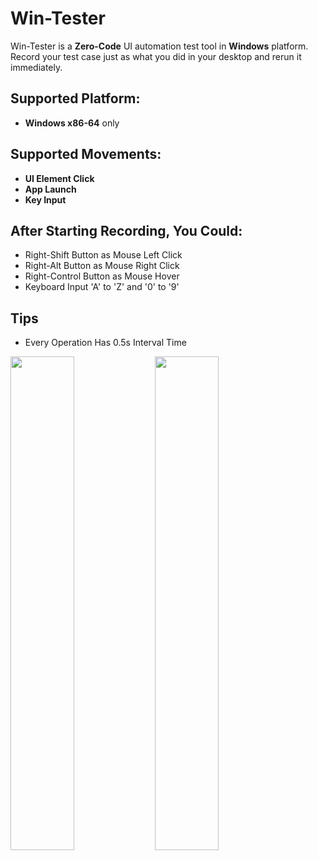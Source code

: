 # Win-Tester
Win-Tester is a **Zero-Code** UI automation test tool in **Windows** platform.  
Record your test case just as what you did in your desktop and rerun it immediately.  
  
## Supported Platform:
  - **Windows x86-64** only
  
## Supported Movements:
  - **UI Element Click**
  - **App Launch**
  - **Key Input**

## After Starting Recording, You Could:
  - Right-Shift Button as Mouse Left Click
  - Right-Alt Button as Mouse Right Click
  - Right-Control Button as Mouse Hover
  - Keyboard Input 'A' to 'Z' and '0' to '9'

## Tips
  - Every Operation Has 0.5s Interval Time

<img src="https://user-images.githubusercontent.com/43837899/229508247-c4e50517-db93-4b65-81cc-a890a40265fb.png" width="45%" height="45%"> <img src="https://user-images.githubusercontent.com/43837899/229508211-809068ad-e3c7-4dc0-b2cd-10f55a742390.png" width="45%" height="45%">
